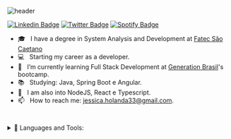 ![header](https://capsule-render.vercel.app/api?type=wave&color=gradient&height=180&section=header)

[![Linkedin Badge](https://img.shields.io/badge/-LinkedIn-0e76a8?style=flat-square&logo=Linkedin&logoColor=white)](https://www.linkedin.com/in/jessica-holanda33/)
[![Twitter Badge](https://img.shields.io/badge/-Twitter-00acee?style=flat-square&logo=Twitter&logoColor=white)](https://twitter.com/meganekko666)
[![Spotify Badge](https://img.shields.io/badge/-Spotify-1DB954?style=flat-square&logo=Spotify&logoColor=white)](https://open.spotify.com/user/12184946817?si=271d093026464aa0)

- 🎓 &nbsp; I have a degree in System Analysis and Development at [Fatec São Caetano](https://www.fatecsaocaetano.edu.br/) 
- 💻 &nbsp; Starting my career as a developer.
- 🚀 &nbsp; I’m currently learning Full Stack Development at [Generation Brasil](https://brazil.generation.org/)'s bootcamp.
- 📚 &nbsp; Studying: Java, Spring Boot e Angular. 
- 💜 &nbsp; I am also into NodeJS, React e Typescript.
- 📫 &nbsp; How to reach me: jessica.holanda33@gmail.com.

#

<details>	
<br />
<summary> 🚀 Languages and Tools:</summary>

<p align="left">
<img width="25" height="25" src="https://www.vectorlogo.zone/logos/springio/springio-icon.svg" alt="spring" /></code>
<img height="25" src="https://www.vectorlogo.zone/logos/java/java-icon.svg" alt="java" /></code>
<img width="25" height="25" src="https://www.vectorlogo.zone/logos/mysql/mysql-icon.svg" alt="mysql"/></code>
<img width="25" height="25" src="https://raw.githubusercontent.com/devicons/devicon/master/icons/typescript/typescript-original.svg" alt="typescript" />
<img height="25" src="https://raw.githubusercontent.com/devicons/devicon/master/icons/git/git-original.svg" alt="git">
<img width="25" height="25" src="https://raw.githubusercontent.com/devicons/devicon/master/icons/angularjs/angularjs-original.svg" alt="angular-js" />
<img width="25" height="25" src="https://raw.githubusercontent.com/devicons/devicon/master/icons/bootstrap/bootstrap-plain.svg" alt="bootstrap" />
<img width="25" height="25" src="https://raw.githubusercontent.com/devicons/devicon/master/icons/css3/css3-original-wordmark.svg" alt="css3" />
<img width="25" height="25" src="https://raw.githubusercontent.com/devicons/devicon/master/icons/react/react-original-wordmark.svg" alt="react" />
<img width="25" height="25" src="https://raw.githubusercontent.com/devicons/devicon/master/icons/javascript/javascript-original.svg" alt="javascript"  />
<img height="25" src="https://raw.githubusercontent.com/github/explore/80688e429a7d4ef2fca1e82350fe8e3517d3494d/topics/nodejs/nodejs.png" alt="nodejs">
<img height="25" src="https://www.vectorlogo.zone/logos/docker/docker-icon.svg" alt="Docker" />
<img height="25" src="https://raw.githubusercontent.com/github/explore/80688e429a7d4ef2fca1e82350fe8e3517d3494d/topics/terminal/terminal.png" alt="terminal">
</p>

<br />

<img height="180em" src="https://github-readme-stats.vercel.app/api/top-langs/?username=JessicaHolanda&exclude_repo=KNN-Image-Classification&show_icons=true&hide_border=true&layout=compact&langs_count=8&theme=tokyonight"/>
</details>
 
<!--
![footer](https://capsule-render.vercel.app/api?type=wave&color=gradient&height=150&section=footer)
-->


